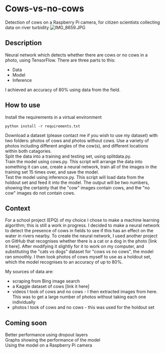 # Cows-vs-no-cows  

Detection of cows on a Raspberry Pi camera, for citizen scientists collecting data on river turbidity
![IMG_8659.JPG](./IMG_8659.JPG)

## Description  

Neural network which detects whether there are cows or no cows in a photo, using TensorFlow. There are three parts to this:  
* Data
* Model
* Inference  

I achieved an accuracy of 80% using data from the field.

## How to use

Install the requirements in a virtual environment
```
python install -r requirements.txt
```
Download a dataset (please contact me if you wish to use my dataset) with two folders: photos of cows and photos without cows. Use a variety of photos including different angles of the cow(s), and different locations within both catagories.  
Split the data into a training and testing set, using splitdata.py.  
Train the model using cows.py. This script will arrange the data into something it can use, create a neural network, train all of the images in the training set 15 times over, and save the model.  
Test the model using inference.py. This script will load data from the holdout set and feed it into the model. The output will be two numbers, showing the certainty that the "cow" images contain cows, and the "no cow" images do not contain cows.  

## Context

For a school project (EPQ) of my choice I chose to make a machine learning algorithm; this is still a work in progress. I decided to make a neural network to detect the presence of cows in fields to see if this has an effect on the water in rivers nearby. To create the neural network, I used another project on GitHub that recognises whether there is a cat or a dog in the photo [link it here]. After modifying it slightly for it to work on my computer, and substituting the "cats vs dogs" dataset for "cows vs no cows", the model ran smoothly. I then took photos of cows myself to use as a holdout set, which the model recognises to an accuracy of up to 80%.  

My sources of data are:
* scraping from Bing image search
* a Kaggle dataset of cows [link it here]
* videos I took of cows and no cows - I then extracted images from here. This was to get a large number of photos without taking each one individually
* photos I took of cows and no cows - this was used for the holdout set

## Coming soon

Better performance using dropout layers  
Graphs showing the performance of the model  
Using the model on a Raspberry Pi camera
